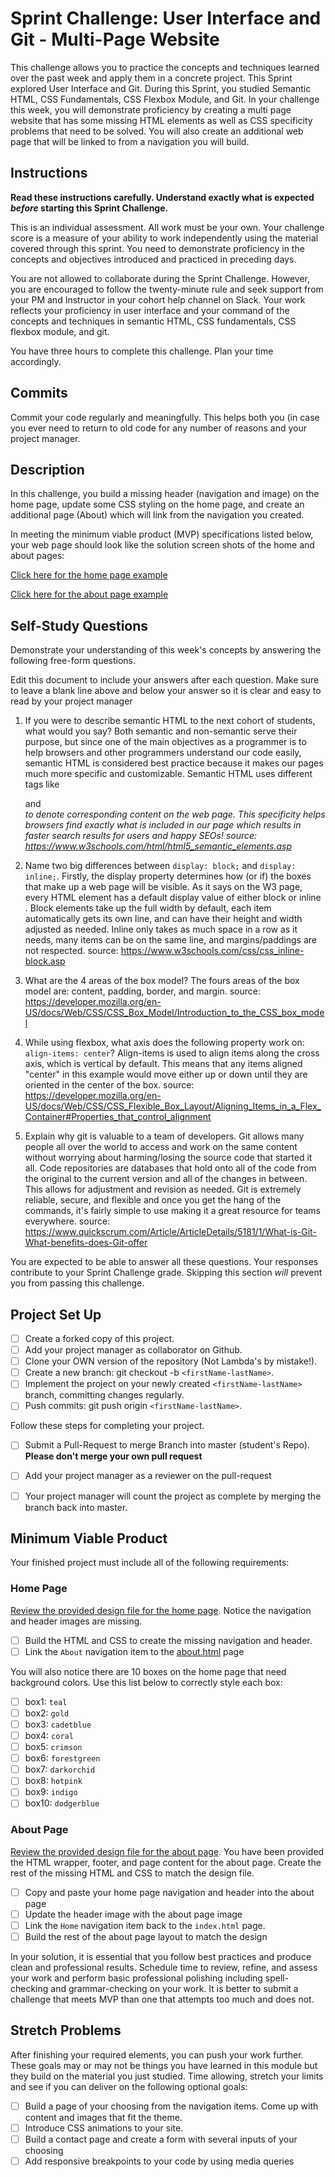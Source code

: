# Sprint Challenge: User Interface and Git - Multi-Page Website

This challenge allows you to practice the concepts and techniques learned over the past week and apply them in a concrete project. This Sprint explored User Interface and Git. During this Sprint, you studied Semantic HTML, CSS Fundamentals, CSS Flexbox Module, and Git. In your challenge this week, you will demonstrate proficiency by creating a multi page website that has some missing HTML elements as well as CSS specificity problems that need to be solved.  You will also create an additional web page that will be linked to from a navigation you will build.

## Instructions

**Read these instructions carefully. Understand exactly what is expected _before_ starting this Sprint Challenge.**

This is an individual assessment. All work must be your own. Your challenge score is a measure of your ability to work independently using the material covered through this sprint. You need to demonstrate proficiency in the concepts and objectives introduced and practiced in preceding days.

You are not allowed to collaborate during the Sprint Challenge. However, you are encouraged to follow the twenty-minute rule and seek support from your PM and Instructor in your cohort help channel on Slack. Your work reflects your proficiency in user interface and your command of the concepts and techniques in semantic HTML, CSS fundamentals, CSS flexbox module, and git.

You have three hours to complete this challenge. Plan your time accordingly.

## Commits

Commit your code regularly and meaningfully. This helps both you (in case you ever need to return to old code for any number of reasons and your project manager.

## Description

In this challenge, you build a missing header (navigation and image) on the home page, update some CSS styling on the home page, and create an additional page (About) which will link from the navigation you created.

In meeting the minimum viable product (MVP) specifications listed below, your web page should look like the solution screen shots of the home and about pages:

[Click here for the home page example](https://tk-assets.lambdaschool.com/39a49225-8ac9-43da-aa90-514fd60ae99a_sprint-challenge-ui-home-example.png)

[Click here for the about page example](https://tk-assets.lambdaschool.com/ede1bb1a-63ff-4801-8c02-3efa2f603190_sprint-challenge-ui-about-example.png)

## Self-Study Questions

Demonstrate your understanding of this week's concepts by answering the following free-form questions.

Edit this document to include your answers after each question. Make sure to leave a blank line above and below your answer so it is clear and easy to read by your project manager

1. If you were to describe semantic HTML to the next cohort of students, what would you say?
    Both semantic and non-semantic serve their purpose, but since one of the main objectives as a programmer is to help browsers and other programmers understand our code easily, semantic HTML is considered best practice because it makes our pages much more specific and customizable. Semantic HTML uses different tags like <article> and <address> to denote corresponding content on the web page. This specificity helps browsers find exactly what is included in our page which results in faster search results for users and happy SEOs!
    source: https://www.w3schools.com/html/html5_semantic_elements.asp

2. Name two big differences between ```display: block;``` and ```display: inline;```.
    Firstly, the display property determines how (or if) the boxes that make up a web page will be visible. As it says on the W3 page, every HTML element has a default display value of either block or inline . Block elements take up the full width by default, each item automatically gets its own line, and can have their height and width adjusted as needed. Inline only takes as much space in a row as it needs, many items can be on the same line, and margins/paddings are not respected. 
    source: https://www.w3schools.com/css/css_inline-block.asp

3. What are the 4 areas of the box model?
    The fours areas of the box model are: content, padding, border, and margin.
    source: https://developer.mozilla.org/en-US/docs/Web/CSS/CSS_Box_Model/Introduction_to_the_CSS_box_model

4. While using flexbox, what axis does the following property work on: ```align-items: center```?
    Align-items is used to align items along the cross axis, which is vertical by default. This means that any items aligned "center" in this example would move either up or down until they are oriented in the center of the box. 
    source: https://developer.mozilla.org/en-US/docs/Web/CSS/CSS_Flexible_Box_Layout/Aligning_Items_in_a_Flex_Container#Properties_that_control_alignment

5. Explain why git is valuable to a team of developers.
    Git allows many people all over the world to access and work on the same content without worrying about harming/losing the source code that started it all. Code repositories are databases that hold onto all of the code from the original to the current version and all of the changes in between. This allows for adjustment and revision as needed. Git is extremely reliable, secure, and flexible and once you get the hang of the commands, it's fairly simple to use making it a great resource for teams everywhere. 
    source: https://www.quickscrum.com/Article/ArticleDetails/5181/1/What-is-Git-What-benefits-does-Git-offer

You are expected to be able to answer all these questions. Your responses contribute to your Sprint Challenge grade. Skipping this section *will* prevent you from passing this challenge.

## Project Set Up

- [ ] Create a forked copy of this project.
- [ ] Add your project manager as collaborator on Github.
- [ ] Clone your OWN version of the repository (Not Lambda's by mistake!).
- [ ] Create a new branch: git checkout -b `<firstName-lastName>`.
- [ ] Implement the project on your newly created `<firstName-lastName>` branch, committing changes regularly.
- [ ] Push commits: git push origin `<firstName-lastName>`.
 
Follow these steps for completing your project.

- [ ] Submit a Pull-Request to merge <firstName-lastName> Branch into master (student's  Repo). **Please don't merge your own pull request**
- [ ] Add your project manager as a reviewer on the pull-request
- [ ] Your project manager will count the project as complete by merging the branch back into master.
 


## Minimum Viable Product

Your finished project must include all of the following requirements:

### Home Page

[Review the provided design file for the home page](design-files/home.png).  Notice the navigation and header images are missing.

* [ ] Build the HTML and CSS to create the missing navigation and header.
* [ ] Link the `About` navigation item to the [about.html](about.html) page

You will also notice there are 10 boxes on the home page that need background colors.  Use this list below to correctly style each box:

* [ ] box1: `teal`
* [ ] box2: `gold`
* [ ] box3: `cadetblue`
* [ ] box4: `coral`
* [ ] box5: `crimson`
* [ ] box6: `forestgreen`
* [ ] box7: `darkorchid`
* [ ] box8: `hotpink`
* [ ] box9: `indigo`
* [ ] box10: `dodgerblue`

### About Page

[Review the provided design file for the about page](design-files/about.png). You have been provided the HTML wrapper, footer, and page content for the about page. Create the rest of the missing HTML and CSS to match the design file.

* [ ] Copy and paste your home page navigation and header into the about page
* [ ] Update the header image with the about page image
* [ ] Link the `Home` navigation item back to the `index.html` page.
* [ ] Build the rest of the about page layout to match the design

In your solution, it is essential that you follow best practices and produce clean and professional results. Schedule time to review, refine, and assess your work and perform basic professional polishing including spell-checking and grammar-checking on your work. It is better to submit a challenge that meets MVP than one that attempts too much and does not.

## Stretch Problems

After finishing your required elements, you can push your work further. These goals may or may not be things you have learned in this module but they build on the material you just studied. Time allowing, stretch your limits and see if you can deliver on the following optional goals:

* [ ] Build a page of your choosing from the navigation items.  Come up with content and images that fit the theme.  
* [ ] Introduce CSS animations to your site.
* [ ] Build a contact page and create a form with several inputs of your choosing
* [ ] Add responsive breakpoints to your code by using media queries
